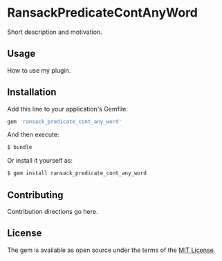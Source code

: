 # RansackPredicateContAnyWord
Short description and motivation.

## Usage
How to use my plugin.

## Installation
Add this line to your application's Gemfile:

```ruby
gem 'ransack_predicate_cont_any_word'
```

And then execute:
```bash
$ bundle
```

Or install it yourself as:
```bash
$ gem install ransack_predicate_cont_any_word
```

## Contributing
Contribution directions go here.

## License
The gem is available as open source under the terms of the [MIT License](http://opensource.org/licenses/MIT).
